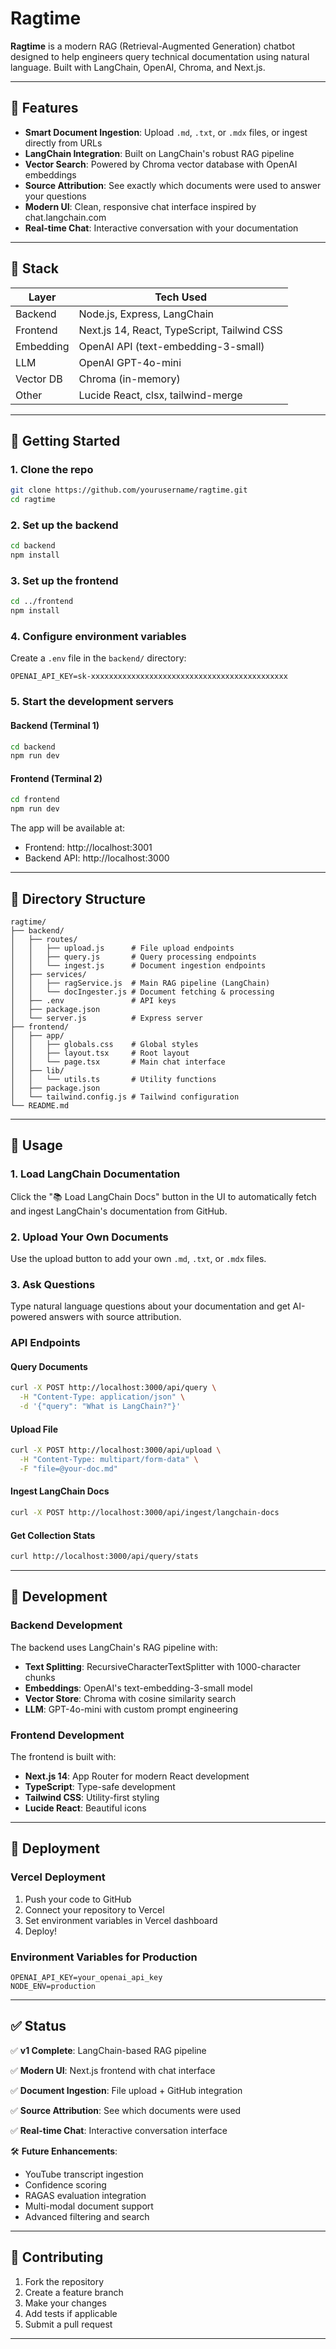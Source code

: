 # Ragtime

**Ragtime** is a modern RAG (Retrieval-Augmented Generation) chatbot designed to help engineers query technical documentation using natural language. Built with LangChain, OpenAI, Chroma, and Next.js.

---

## 🧠 Features

* **Smart Document Ingestion**: Upload `.md`, `.txt`, or `.mdx` files, or ingest directly from URLs
* **LangChain Integration**: Built on LangChain's robust RAG pipeline
* **Vector Search**: Powered by Chroma vector database with OpenAI embeddings
* **Source Attribution**: See exactly which documents were used to answer your questions
* **Modern UI**: Clean, responsive chat interface inspired by chat.langchain.com
* **Real-time Chat**: Interactive conversation with your documentation

---

## 🧰 Stack

| Layer     | Tech Used                                    |
| --------- | -------------------------------------------- |
| Backend   | Node.js, Express, LangChain                  |
| Frontend  | Next.js 14, React, TypeScript, Tailwind CSS |
| Embedding | OpenAI API (text-embedding-3-small)         |
| LLM       | OpenAI GPT-4o-mini                           |
| Vector DB | Chroma (in-memory)                           |
| Other     | Lucide React, clsx, tailwind-merge          |

---

## 🚀 Getting Started

### 1. Clone the repo

```bash
git clone https://github.com/yourusername/ragtime.git
cd ragtime
```

### 2. Set up the backend

```bash
cd backend
npm install
```

### 3. Set up the frontend

```bash
cd ../frontend
npm install
```

### 4. Configure environment variables

Create a `.env` file in the `backend/` directory:

```env
OPENAI_API_KEY=sk-xxxxxxxxxxxxxxxxxxxxxxxxxxxxxxxxxxxxxxxxxxxx
```

### 5. Start the development servers

#### Backend (Terminal 1)
```bash
cd backend
npm run dev
```

#### Frontend (Terminal 2)
```bash
cd frontend
npm run dev
```

The app will be available at:
- Frontend: http://localhost:3001
- Backend API: http://localhost:3000

---

## 📂 Directory Structure

```
ragtime/
├── backend/
│   ├── routes/
│   │   ├── upload.js      # File upload endpoints
│   │   ├── query.js       # Query processing endpoints
│   │   └── ingest.js      # Document ingestion endpoints
│   ├── services/
│   │   ├── ragService.js  # Main RAG pipeline (LangChain)
│   │   └── docIngester.js # Document fetching & processing
│   ├── .env               # API keys
│   ├── package.json
│   └── server.js          # Express server
├── frontend/
│   ├── app/
│   │   ├── globals.css    # Global styles
│   │   ├── layout.tsx     # Root layout
│   │   └── page.tsx       # Main chat interface
│   ├── lib/
│   │   └── utils.ts       # Utility functions
│   ├── package.json
│   └── tailwind.config.js # Tailwind configuration
└── README.md
```

---

## 🧪 Usage

### 1. Load LangChain Documentation

Click the "📚 Load LangChain Docs" button in the UI to automatically fetch and ingest LangChain's documentation from GitHub.

### 2. Upload Your Own Documents

Use the upload button to add your own `.md`, `.txt`, or `.mdx` files.

### 3. Ask Questions

Type natural language questions about your documentation and get AI-powered answers with source attribution.

### API Endpoints

#### Query Documents
```bash
curl -X POST http://localhost:3000/api/query \
  -H "Content-Type: application/json" \
  -d '{"query": "What is LangChain?"}'
```

#### Upload File
```bash
curl -X POST http://localhost:3000/api/upload \
  -H "Content-Type: multipart/form-data" \
  -F "file=@your-doc.md"
```

#### Ingest LangChain Docs
```bash
curl -X POST http://localhost:3000/api/ingest/langchain-docs
```

#### Get Collection Stats
```bash
curl http://localhost:3000/api/query/stats
```

---

## 🔧 Development

### Backend Development

The backend uses LangChain's RAG pipeline with:
- **Text Splitting**: RecursiveCharacterTextSplitter with 1000-character chunks
- **Embeddings**: OpenAI's text-embedding-3-small model
- **Vector Store**: Chroma with cosine similarity search
- **LLM**: GPT-4o-mini with custom prompt engineering

### Frontend Development

The frontend is built with:
- **Next.js 14**: App Router for modern React development
- **TypeScript**: Type-safe development
- **Tailwind CSS**: Utility-first styling
- **Lucide React**: Beautiful icons

---

## 🚀 Deployment

### Vercel Deployment

1. Push your code to GitHub
2. Connect your repository to Vercel
3. Set environment variables in Vercel dashboard
4. Deploy!

### Environment Variables for Production

```env
OPENAI_API_KEY=your_openai_api_key
NODE_ENV=production
```

---

## ✅ Status

✅ **v1 Complete**: LangChain-based RAG pipeline

✅ **Modern UI**: Next.js frontend with chat interface

✅ **Document Ingestion**: File upload + GitHub integration

✅ **Source Attribution**: See which documents were used

✅ **Real-time Chat**: Interactive conversation interface

🛠 **Future Enhancements**:
- YouTube transcript ingestion
- Confidence scoring
- RAGAS evaluation integration
- Multi-modal document support
- Advanced filtering and search

---

## 🤝 Contributing

1. Fork the repository
2. Create a feature branch
3. Make your changes
4. Add tests if applicable
5. Submit a pull request

---

